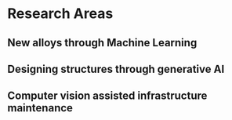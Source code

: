 # Research Areas

## New alloys through Machine Learning

## Designing structures through generative AI

## Computer vision assisted infrastructure maintenance
